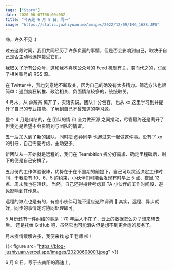 ```yaml
---
tags: ["Story"]
date: 2020-06-07T08:00:00Z
title: "今天是 6 月 8 日，周一"
image: "https://static.juzhiyuan.me/images/2022/12/09/IMG_1688.JPG"
---
```



嗨，许久不见 :)

过去这段时间，我们共同经历了许多负面的事情，但是否会影响到自己，取决于自己是否主动地选择接受它们。

我取关了所有公众号，这和我不喜欢公众号的 Feed 机制有关，取而代之的，订阅了相关账号的 RSS 源。

在 Twitter 中，我也刻意地不断取关，因为自己的确没有太多精力。筛选方法也很简单：遇到疯狂转推、政治相关、负面情绪较多的，统统取关。

4 月末，从 @某某 离开了，实话实说，团队十分包容，也从 xx 这里学习到并提升了自己的专业技能、了解到自己不曾知道的学习源。

整个 4 月是纠结的，在 团队的情 和 全力做开源 之间摆动，尽管最终还是离开了但我还是希望不会影响到与团队的情谊。

五一后加入到了新的团队，同时把 @孙同学 也邀过来一起做这件事。没有了 xx 的引导，自己需要考虑、主动更多。

新团队从一开始就是远程的，我们在 Teambition 拆分好需求、确定里程碑后，剩下的便是自己安排了。

五月份的工作体验很棒，优势在于在不逾期的前提下，自己可以灵活决定工作时间，于我没有 10、6、5 的约束，小伙伴们可能会发现有时早上 5 点、夜里 12 点、周末我也在活跃。  当然，自己还得持续考虑其 TA 小伙伴的工作时间段，避免影响到其作息。

远程的缺点也是有的，有些小伙伴可能不适应这种调调 🤣 其实，远程、异步就好，同步的事情定时协同处理即可。

5 月份还有一件纠结的事是：70 年后人不在了，云上的数据怎么办？想来想去后。 还是托给 GitHub 吧，虽然它也可能消失但是想不到更合适的服务了。

月末疫情缓解许多，我便来找 @王老师 啦！

{{< figure src="https://blog-juzhiyuan.vercel.app/images/20200608001.jpeg" >}}

6 月 8 日，写于去南阳的高速上。

